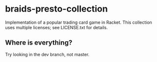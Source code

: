 # braids-presto-collection
Implementation of a popular trading card game in Racket. This collection uses multiple licenses; see LICENSE.txt for details.

## Where is everything?
Try looking in the dev branch, not master.
